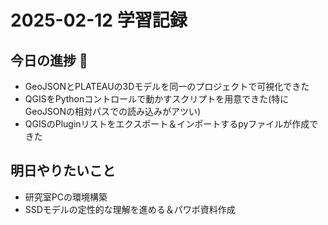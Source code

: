 # 2025-02-12 学習記録

## 今日の進捗 🚀
- GeoJSONとPLATEAUの3Dモデルを同一のプロジェクトで可視化できた
- QGISをPythonコントロールで動かすスクリプトを用意できた(特にGeoJSONの相対パスでの読み込みがアツい)
- QGISのPluginリストをエクスポート＆インポートするpyファイルが作成できた

## 明日やりたいこと
- 研究室PCの環境構築
- SSDモデルの定性的な理解を進める＆パワポ資料作成